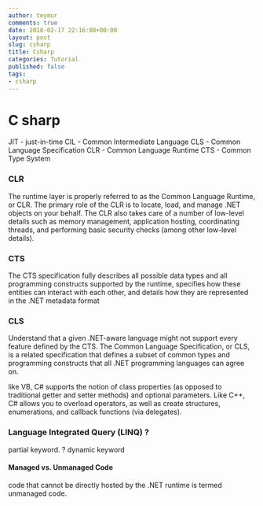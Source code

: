 ```yaml
---
author: teymur
comments: true
date: 2018-02-17 22:16:08+00:00
layout: post
slug: csharp
title: Csharp
categories: Tutorial
published: false
tags:
- csharp
---
```


# C sharp

JIT - just-in-time
CIL - Common Intermediate Language 
CLS - Common Language Specification 
CLR - Common Language Runtime 
CTS - Common Type System 

###  CLR
The runtime layer is properly
referred to as the Common Language Runtime, or CLR. The primary role of the CLR is to locate, load, and
manage .NET objects on your behalf. The CLR also takes care of a number of low-level details such as
memory management, application hosting, coordinating threads, and performing basic security checks
(among other low-level details).

### CTS
The CTS specification
fully describes all possible data types and all programming constructs supported by the runtime, specifies
how these entities can interact with each other, and details how they are represented in the .NET metadata
format

### CLS
Understand that a given .NET-aware language might not support every feature defined by the CTS. The
Common Language Specification, or CLS, is a related specification that defines a subset of common types
and programming constructs that all .NET programming languages can agree on.



like VB, C# supports the notion of class properties (as opposed
to traditional getter and setter methods) and optional parameters. Like C++, C# allows you to overload
operators, as well as create structures, enumerations, and callback functions (via delegates).

### Language Integrated Query (LINQ) ?


partial keyword. ?
dynamic keyword


#### Managed vs. Unmanaged Code

code that cannot be directly hosted by the .NET runtime is termed unmanaged code.